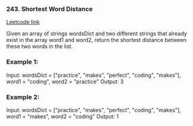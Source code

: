 ### 243. Shortest Word Distance
[Leetcode link](https://leetcode.com/problems/shortest-word-distance/)

Given an array of strings wordsDict and two different strings that already exist in the array word1 and word2, return the shortest distance between these two words in the list.

 

### Example 1:

Input: wordsDict = ["practice", "makes", "perfect", "coding", "makes"], word1 = "coding", word2 = "practice"
Output: 3

### Example 2:

Input: wordsDict = ["practice", "makes", "perfect", "coding", "makes"], word1 = "makes", word2 = "coding"
Output: 1
